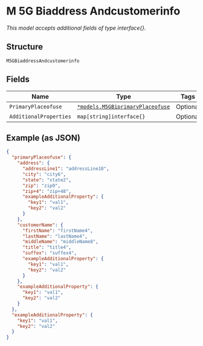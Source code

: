 
# M 5G Biaddress Andcustomerinfo

*This model accepts additional fields of type interface{}.*

## Structure

`M5GBiaddressAndcustomerinfo`

## Fields

| Name | Type | Tags | Description |
|  --- | --- | --- | --- |
| `PrimaryPlaceofuse` | [`*models.M5GBiprimaryPlaceofuse`](../../doc/models/m-5g-biprimary-placeofuse.md) | Optional | - |
| `AdditionalProperties` | `map[string]interface{}` | Optional | - |

## Example (as JSON)

```json
{
  "primaryPlaceofuse": {
    "address": {
      "addressLine1": "addressLine18",
      "city": "city6",
      "state": "state2",
      "zip": "zip0",
      "zip+4": "zip+48",
      "exampleAdditionalProperty": {
        "key1": "val1",
        "key2": "val2"
      }
    },
    "customerName": {
      "firstName": "firstName4",
      "lastName": "lastName4",
      "middleName": "middleName8",
      "title": "title4",
      "suffex": "suffex4",
      "exampleAdditionalProperty": {
        "key1": "val1",
        "key2": "val2"
      }
    },
    "exampleAdditionalProperty": {
      "key1": "val1",
      "key2": "val2"
    }
  },
  "exampleAdditionalProperty": {
    "key1": "val1",
    "key2": "val2"
  }
}
```

